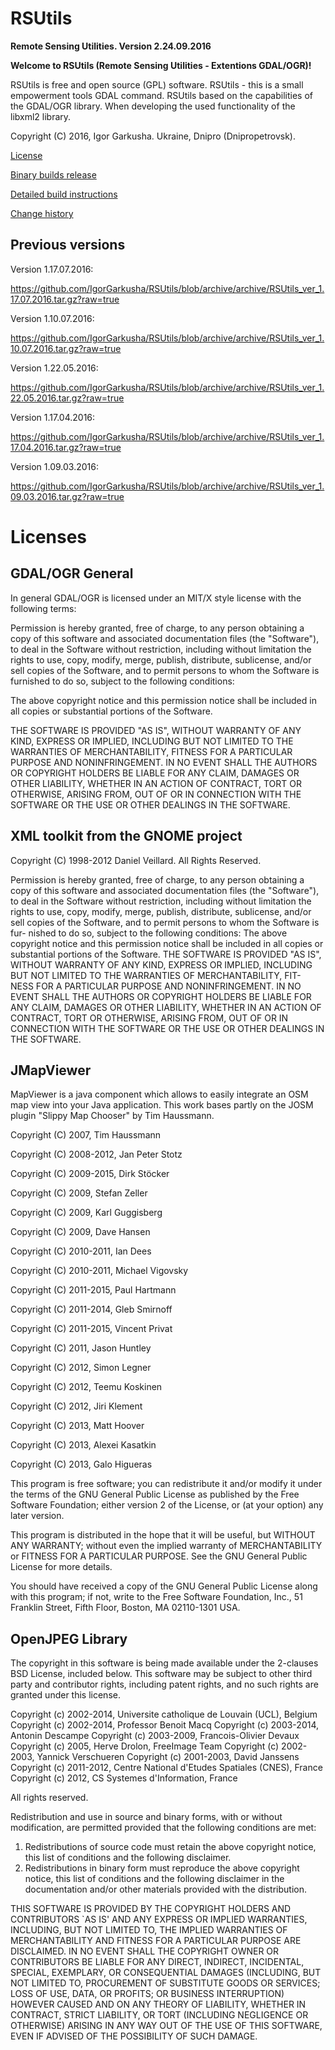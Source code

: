 # RSUtils

**Remote Sensing Utilities. Version 2.24.09.2016**

**Welcome to RSUtils (Remote Sensing Utilities - Extentions GDAL/OGR)!**

RSUtils is free and open source (GPL) software.
RSUtils - this is a small empowerment tools GDAL command. RSUtils based on the capabilities of the GDAL/OGR library. When developing the used functionality of the libxml2 library.

Copyright (C) 2016, Igor Garkusha. Ukraine, Dnipro (Dnipropetrovsk).

<a href="https://github.com/IgorGarkusha/RSUtils/blob/master/LICENSE">License</a>

<a href="https://github.com/IgorGarkusha/RSUtils/blob/master/README.md">Binary builds release</a>

<a href="https://github.com/IgorGarkusha/RSUtils/blob/master/How-to-build.md">Detailed build instructions</a>

<a href="https://github.com/IgorGarkusha/RSUtils/blob/master/CHANGELOG.md">Change history</a>

## Previous versions

Version 1.17.07.2016:

https://github.com/IgorGarkusha/RSUtils/blob/archive/archive/RSUtils_ver_1.17.07.2016.tar.gz?raw=true

Version 1.10.07.2016:

https://github.com/IgorGarkusha/RSUtils/blob/archive/archive/RSUtils_ver_1.10.07.2016.tar.gz?raw=true

Version 1.22.05.2016:

https://github.com/IgorGarkusha/RSUtils/blob/archive/archive/RSUtils_ver_1.22.05.2016.tar.gz?raw=true

Version 1.17.04.2016:

https://github.com/IgorGarkusha/RSUtils/blob/archive/archive/RSUtils_ver_1.17.04.2016.tar.gz?raw=true

Version 1.09.03.2016:

https://github.com/IgorGarkusha/RSUtils/blob/archive/archive/RSUtils_ver_1.09.03.2016.tar.gz?raw=true



# Licenses

## GDAL/OGR General

In general GDAL/OGR is licensed under an MIT/X style license with the 
following terms:

Permission is hereby granted, free of charge, to any person obtaining a
copy of this software and associated documentation files (the "Software"),
to deal in the Software without restriction, including without limitation
the rights to use, copy, modify, merge, publish, distribute, sublicense,
and/or sell copies of the Software, and to permit persons to whom the
Software is furnished to do so, subject to the following conditions:

The above copyright notice and this permission notice shall be included
in all copies or substantial portions of the Software.

THE SOFTWARE IS PROVIDED "AS IS", WITHOUT WARRANTY OF ANY KIND, EXPRESS
OR IMPLIED, INCLUDING BUT NOT LIMITED TO THE WARRANTIES OF MERCHANTABILITY,
FITNESS FOR A PARTICULAR PURPOSE AND NONINFRINGEMENT. IN NO EVENT SHALL
THE AUTHORS OR COPYRIGHT HOLDERS BE LIABLE FOR ANY CLAIM, DAMAGES OR OTHER
LIABILITY, WHETHER IN AN ACTION OF CONTRACT, TORT OR OTHERWISE, ARISING
FROM, OUT OF OR IN CONNECTION WITH THE SOFTWARE OR THE USE OR OTHER
DEALINGS IN THE SOFTWARE.

## XML toolkit from the GNOME project

Copyright (C) 1998-2012 Daniel Veillard. All Rights Reserved.

Permission is hereby granted, free of charge, to any person obtaining a copy
of this software and associated documentation files (the "Software"), to deal
in the Software without restriction, including without limitation the rights
to use, copy, modify, merge, publish, distribute, sublicense, and/or sell
copies of the Software, and to permit persons to whom the Software is fur-
nished to do so, subject to the following conditions:
The above copyright notice and this permission notice shall be included in
all copies or substantial portions of the Software.
THE SOFTWARE IS PROVIDED "AS IS", WITHOUT WARRANTY OF ANY KIND, EXPRESS OR
IMPLIED, INCLUDING BUT NOT LIMITED TO THE WARRANTIES OF MERCHANTABILITY, FIT-
NESS FOR A PARTICULAR PURPOSE AND NONINFRINGEMENT. IN NO EVENT SHALL THE
AUTHORS OR COPYRIGHT HOLDERS BE LIABLE FOR ANY CLAIM, DAMAGES OR OTHER
LIABILITY, WHETHER IN AN ACTION OF CONTRACT, TORT OR OTHERWISE, ARISING FROM,
OUT OF OR IN CONNECTION WITH THE SOFTWARE OR THE USE OR OTHER DEALINGS IN
THE SOFTWARE.

## JMapViewer

MapViewer is a java component which allows to easily integrate an OSM map view into your Java application.
This work bases partly on the JOSM plugin "Slippy Map Chooser" by Tim Haussmann.

Copyright (C) 2007, Tim Haussmann

Copyright (C) 2008-2012, Jan Peter Stotz

Copyright (C) 2009-2015, Dirk Stöcker

Copyright (C) 2009, Stefan Zeller

Copyright (C) 2009, Karl Guggisberg

Copyright (C) 2009, Dave Hansen

Copyright (C) 2010-2011, Ian Dees

Copyright (C) 2010-2011, Michael Vigovsky

Copyright (C) 2011-2015, Paul Hartmann

Copyright (C) 2011-2014, Gleb Smirnoff

Copyright (C) 2011-2015, Vincent Privat

Copyright (C) 2011, Jason Huntley

Copyright (C) 2012, Simon Legner

Copyright (C) 2012, Teemu Koskinen

Copyright (C) 2012, Jiri Klement

Copyright (C) 2013, Matt Hoover

Copyright (C) 2013, Alexei Kasatkin

Copyright (C) 2013, Galo Higueras


This program is free software; you can redistribute it and/or modify 
it under the terms of the GNU General Public License as published by 
the Free Software Foundation; either version 2 of the License, or 
(at your option) any later version.

This program is distributed in the hope that it will be useful, 
but WITHOUT ANY WARRANTY; without even the implied warranty of 
MERCHANTABILITY or FITNESS FOR A PARTICULAR PURPOSE. See the 
GNU General Public License for more details.

You should have received a copy of the GNU General Public License along 
with this program; if not, write to the Free Software Foundation, Inc., 
51 Franklin Street, Fifth Floor, Boston, MA 02110-1301 USA.

## OpenJPEG Library

The copyright in this software is being made available under the 2-clauses 
BSD License, included below. This software may be subject to other third 
party and contributor rights, including patent rights, and no such rights
are granted under this license.

Copyright (c) 2002-2014, Universite catholique de Louvain (UCL), Belgium
Copyright (c) 2002-2014, Professor Benoit Macq
Copyright (c) 2003-2014, Antonin Descampe
Copyright (c) 2003-2009, Francois-Olivier Devaux
Copyright (c) 2005, Herve Drolon, FreeImage Team
Copyright (c) 2002-2003, Yannick Verschueren
Copyright (c) 2001-2003, David Janssens
Copyright (c) 2011-2012, Centre National d'Etudes Spatiales (CNES), France 
Copyright (c) 2012, CS Systemes d'Information, France

All rights reserved.

Redistribution and use in source and binary forms, with or without
modification, are permitted provided that the following conditions
are met:
1. Redistributions of source code must retain the above copyright
   notice, this list of conditions and the following disclaimer.
2. Redistributions in binary form must reproduce the above copyright
   notice, this list of conditions and the following disclaimer in the
   documentation and/or other materials provided with the distribution.

THIS SOFTWARE IS PROVIDED BY THE COPYRIGHT HOLDERS AND CONTRIBUTORS `AS IS'
AND ANY EXPRESS OR IMPLIED WARRANTIES, INCLUDING, BUT NOT LIMITED TO, THE
IMPLIED WARRANTIES OF MERCHANTABILITY AND FITNESS FOR A PARTICULAR PURPOSE
ARE DISCLAIMED.  IN NO EVENT SHALL THE COPYRIGHT OWNER OR CONTRIBUTORS BE
LIABLE FOR ANY DIRECT, INDIRECT, INCIDENTAL, SPECIAL, EXEMPLARY, OR
CONSEQUENTIAL DAMAGES (INCLUDING, BUT NOT LIMITED TO, PROCUREMENT OF
SUBSTITUTE GOODS OR SERVICES; LOSS OF USE, DATA, OR PROFITS; OR BUSINESS
INTERRUPTION) HOWEVER CAUSED AND ON ANY THEORY OF LIABILITY, WHETHER IN
CONTRACT, STRICT LIABILITY, OR TORT (INCLUDING NEGLIGENCE OR OTHERWISE)
ARISING IN ANY WAY OUT OF THE USE OF THIS SOFTWARE, EVEN IF ADVISED OF THE
POSSIBILITY OF SUCH DAMAGE.

